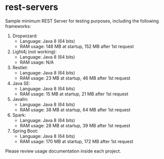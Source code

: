 # rest-servers
Sample minimum REST Server for testing purposes, including the following frameworks:
1. Dropwizard:
    - Language: Java 8 (64 bits)
    - RAM usage: 148 MB at startup, 152 MB after 1st request
2. Light4j (not working):
     - Language: Java 8 (64 bits)
     - RAM usage: N/A
3. Restlet:
     - Language: Java 8 (64 bits)
     - RAM usage: 23 MB at startup, 46 MB after 1st request
4. Java SE:
     - Language: Java 8 (64 bits)
     - RAM usage: 15 MB at startup, 21 MB after 1st request
5. Javalin:
     - Language: Java 8 (64 bits)
     - RAM usage: 38 MB at startup, 64 MB after 1st request
6. Spark:
     - Language: Java 8 (64 bits)
     - RAM usage: 28 MB at startup, 39 MB after 1st request
7. Spring Boot:
     - Language: Java 8 (64 bits)
     - RAM usage: 170 MB at startup, 172 MB after 1st request

Please review usage documentation inside each project.
